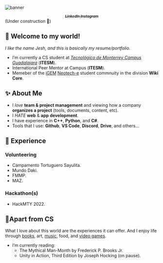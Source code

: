 <!--
**J35HN/J35HN** is a ✨ _special_ ✨ repository because its `README.md` (this file) appears on your GitHub profile.

Here are some ideas to get you started:

- 🔭 I’m currently working on ...
- 🌱 I’m currently learning ...
- 👯 I’m looking to collaborate on ...
- 🤔 I’m looking for help with ...
- 💬 Ask me about ...
- 📫 How to reach me: ...
- 😄 Pronouns: ...
- ⚡ Fun fact: ...
-->
![banner](https://user-images.githubusercontent.com/72514826/224431446-60496e02-1863-43a6-ae85-b19b5c1d984d.png)
<div align="center">
 <a href = "https://www.linkedin.com/in/jeshuanavaavila/"> <strong><sub><i> LinkedIn </i></sub></strong> </a>
 <a href = "https://www.instagram.com/yllaertontubhsej/"> <strong><sub><i> Instagram </i></sub></strong> </a>
</div>
(Under construction 🚧)

## 👋 Welcome to my world! 
_I like the name Jesh, and this is basically my resume/portfolio._
* I’m currently a CS student at [_Tecnológico de Monterrey Campus Guadalajara_](https://tec.mx/en) (**ITESM**). 
* International Peer Mentor at Campus (**ITESM**).
* Memeber of the [iGEM](https://igem.org/) [Neotech-e](https://www.instagram.com/igemtec_gdl/) student commnuity in the division **Wiki Core**.

## ✨ About Me
* I _love_ **team & project management** and viewing how a company **organizes a project** (tools, documents, content, etc). 
* I _HATE_ **web** & **app** **development**. 
* I have experience in **C++**, **Python**, and **C#**. 
* Tools that I use: **Github**, **VS Code**, **Discord**, **Drive**, and others...

## 🚩 Experience 
### Volunteering
* Campamento Tortuguero Sayulita.
* Mundo Daki.
* FMMP.
* MAZ.
### Hackathon(s) 
* HackMTY 2022. 


## 🎨Apart from CS
What I love about this world are the experiences it can offer. And I enjoy life through [books](https://github.com/J35HN/J35HN/blob/main/book-record.md), art, [music](https://open.spotify.com/user/zcarlsn5bxslhx81ksavsnekv?si=491b73fe330f456c), food, and [video games](https://steamcommunity.com/id/pigihunter/). 
* I’m currently reading:
  * The Mythical Man-Month by Frederick P. Brooks Jr.
  * Unity in Action, Third Edition by Joseph Hocking (on pause).
